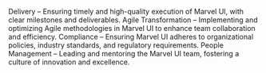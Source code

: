 Delivery – Ensuring timely and high-quality execution of Marvel UI, with clear milestones and deliverables.
Agile Transformation – Implementing and optimizing Agile methodologies in Marvel UI to enhance team collaboration and efficiency.
Compliance – Ensuring Marvel UI adheres to organizational policies, industry standards, and regulatory requirements.
People Management – Leading and mentoring the Marvel UI team, fostering a culture of innovation and excellence.
